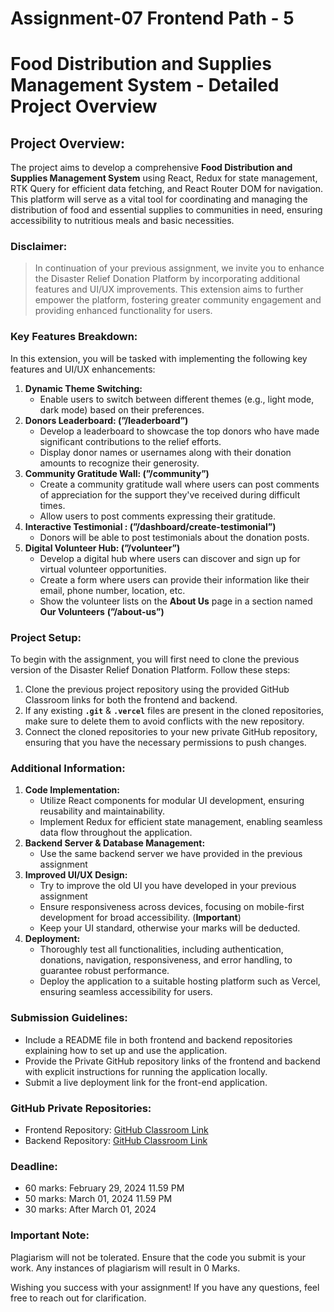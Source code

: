 # Assignment-07 Frontend Path - 5

# 

# **Food Distribution and Supplies Management System - Detailed Project Overview**

## **Project Overview:**

The project aims to develop a comprehensive **Food Distribution and Supplies Management System** using React, Redux for state management, RTK Query for efficient data fetching, and React Router DOM for navigation. This platform will serve as a vital tool for coordinating and managing the distribution of food and essential supplies to communities in need, ensuring accessibility to nutritious meals and basic necessities.

### **Disclaimer:**

> In continuation of your previous assignment, we invite you to enhance the Disaster Relief Donation Platform by incorporating additional features and UI/UX improvements. This extension aims to further empower the platform, fostering greater community engagement and providing enhanced functionality for users.
> 

### **Key Features Breakdown:**

In this extension, you will be tasked with implementing the following key features and UI/UX enhancements:

1. **Dynamic Theme Switching:**
    - Enable users to switch between different themes (e.g., light mode, dark mode) based on their preferences.
2. **Donors Leaderboard: (”/leaderboard”)**
    - Develop a leaderboard to showcase the top donors who have made significant contributions to the relief efforts.
    - Display donor names or usernames along with their donation amounts to recognize their generosity.
3. **Community Gratitude Wall: (”/community”)**
    - Create a community gratitude wall where users can post comments of appreciation for the support they've received during difficult times.
    - Allow users to post comments expressing their gratitude.
4. **Interactive Testimonial : (”/dashboard/create-testimonial”)**
    - Donors will be able to post testimonials about the donation posts.
5. **Digital Volunteer Hub: (”/volunteer”)**
    - Develop a digital hub where users can discover and sign up for virtual volunteer opportunities.
    - Create a form where users can provide their information like their email, phone number, location, etc.
    - Show the volunteer lists on the **About Us** page in a section named **Our Volunteers** **(”/about-us”)**

### **Project Setup:**

To begin with the assignment, you will first need to clone the previous version of the Disaster Relief Donation Platform. Follow these steps:

1. Clone the previous project repository using the provided GitHub Classroom links for both the frontend and backend.
2. If any existing **`.git`** & **`.vercel`** files are present in the cloned repositories, make sure to delete them to avoid conflicts with the new repository.
3. Connect the cloned repositories to your new private GitHub repository, ensuring that you have the necessary permissions to push changes.

### **Additional Information:**

1. **Code Implementation:**
    - Utilize React components for modular UI development, ensuring reusability and maintainability.
    - Implement Redux for efficient state management, enabling seamless data flow throughout the application.
2. **Backend Server & Database Management:**
    - Use the same backend server we have provided in the previous assignment
3. **Improved UI/UX Design:**
    - Try to improve the old UI you have developed in your previous assignment
    - Ensure responsiveness across devices, focusing on mobile-first development for broad accessibility. (**Important**)
    - Keep your UI standard, otherwise your marks will be deducted.
4. **Deployment:**
    - Thoroughly test all functionalities, including authentication, donations, navigation, responsiveness, and error handling, to guarantee robust performance.
    - Deploy the application to a suitable hosting platform such as Vercel, ensuring seamless accessibility for users.

### **Submission Guidelines:**

- Include a README file in both frontend and backend repositories explaining how to set up and use the application.
- Provide the Private GitHub repository links of the frontend and backend with explicit instructions for running the application locally.
- Submit a live deployment link for the front-end application.

### **GitHub Private Repositories:**

- Frontend Repository: [GitHub Classroom Link](https://classroom.github.com/a/ugYcKW_q)
- Backend Repository: [GitHub Classroom Link](https://classroom.github.com/a/EfrfvbCd)

### **Deadline:**

- 60 marks: February 29, 2024 11.59 PM
- 50 marks: March 01, 2024 11.59 PM
- 30 marks: After March 01, 2024

### **Important Note:**

Plagiarism will not be tolerated. Ensure that the code you submit is your work. Any instances of plagiarism will result in 0 Marks.

Wishing you success with your assignment! If you have any questions, feel free to reach out for clarification.